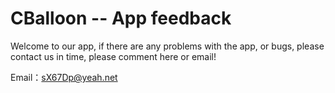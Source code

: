 # CBalloon -- App feedback

Welcome to our app, if there are any problems with the app, or bugs, please contact us in time, please comment here or email!


Email：sX67Dp@yeah.net
